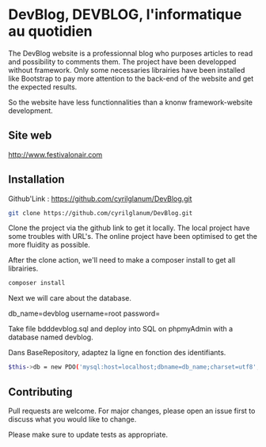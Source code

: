 # DevBlog, DEVBLOG, l'informatique au quotidien

The DevBlog website is a professionnal blog who purposes articles to read and possibility to comments them.
The project have been developped without framework. Only some necessaries librairies have been installed like Bootstrap to pay 
more attention to the back-end of the website and get the expected results.

So the website have less functionnalities than a knonw framework-website development.

## Site web

http://www.festivalonair.com

## Installation

Github'Link : https://github.com/cyrilglanum/DevBlog.git

```bash
git clone https://github.com/cyrilglanum/DevBlog.git
```

Clone the project via the github link to get it locally. The local project have some troubles with URL's.
The online project have been optimised to get the more fluidity as possible.

After the clone action, we'll need to make a composer install to get all librairies.

```bash
composer install
```

Next we will care about the database.

db_name=devblog
username=root
password=

Take file bdddevblog.sql and deploy into SQL on phpmyAdmin with a database named devblog.

Dans BaseRepository, adaptez la ligne en fonction des identifiants.

```bash
$this->db = new PDO('mysql:host=localhost;dbname=db_name;charset=utf8', 'username', 'password');
```
## Contributing
Pull requests are welcome. For major changes, please open an issue first to discuss what you would like to change.

Please make sure to update tests as appropriate.

